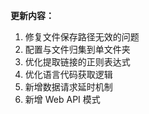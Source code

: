 **更新内容：**

1. 修复文件保存路径无效的问题
2. 配置与文件归集到单文件夹
3. 优化提取链接的正则表达式
4. 优化语言代码获取逻辑
5. 新增数据请求延时机制
6. 新增 Web API 模式
